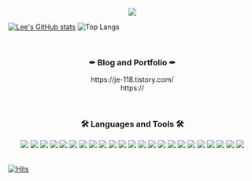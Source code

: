<!-- ### Hi there 👋 -->


<p align="center">
  <img src="https://capsule-render.vercel.app/api?type=waving&color=timeGradient&text=Welcome%20to%20JungEun's%20GitHub%20👋&animation=twinkling&fontSize=35&fontAlignY=40&fontAlign=65&height=250">
</p>


[![Lee's GitHub stats](https://github-readme-stats.vercel.app/api?username=dmsalsgus&theme=gruvbox_light&show_icons=true&count_private=true)]() 
![Top Langs](https://github-readme-stats.vercel.app/api/top-langs/?username=dmsalsgus&theme=moltack&layout=compact)


<br>

<h3 align="center">✒ Blog and Portfolio ✒</h3>
<p align="center">https://je-118.tistory.com/<br>https://</p>

<br>

<h3 align="center">🛠 Languages and Tools 🛠</h3>
<div align="center">
	<img src="https://img.shields.io/badge/Java-ED8B00?style=flat-square&logo=Java&logoColor=white">
	<img src="https://img.shields.io/badge/C-A8B9CC?style=flat-square&logo=C&logoColor=black">
	<img src="https://img.shields.io/badge/C++-00599C?style=flat-square&logo=c%2B%2B&logoColor=white">
	<img src="https://img.shields.io/badge/Python-3776AB?style=flat-square&logo=python&logoColor=white">
	<img src="https://img.shields.io/badge/HTML5-E34F26?style=flat-square&logo=HTML5&logoColor=white">
	<img src="https://img.shields.io/badge/CSS3-1572B6?style=flat-square&logo=CSS3&logoColor=white">
	<img src="https://img.shields.io/badge/JavaScript-F7DF1E?style=flat-square&logo=JavaScript&logoColor=black">
	<img src="https://img.shields.io/badge/jQuery-0769AD?style=flat-square&logo=jQuery&logoColor=white">
	<img src="https://img.shields.io/badge/JSP-007396?style=flat-square&logo=java&logoColor=white">
	<img src="https://img.shields.io/badge/jSoup-51C8FA?style=flat-square&logo=Java&logoColor=white">
	<img src="https://img.shields.io/badge/Selenium-43B02A?style=flat-square&logo=Selenium&logoColor=white">
	<img src="https://img.shields.io/badge/Spring-6DB33F?style=flat-square&logo=Spring&logoColor=white">
  <img src="https://img.shields.io/badge/Spring%20Boot-6DB33F?style=flat-square&logo=Spring%20Boot&logoColor=white">
	<img src="https://img.shields.io/badge/MyBatis-000000?style=flat-square&logo=mybatis&logoColor=white">
	<img src="https://img.shields.io/badge/JDBC-000000?style=flat-square&logo=Java&logoColor=white">
	<img src="https://img.shields.io/badge/MySQL-4479A1?style=flat-square&logo=MySQL&logoColor=white">
	<img src="https://img.shields.io/badge/Oracle-F80000?style=flat-square&logo=Oracle&logoColor=white">
	<img src="https://img.shields.io/badge/DBeaver-CC6699?style=flat-square&logo=DBeaver&logoColor=white">
	<img src="https://img.shields.io/badge/AWS-232F3E?style=flat-square&logo=Amazon%20AWS&logoColor=white">
 	<img src="https://img.shields.io/badge/R-276DC3?style=flat-square&logo=R&logoColor=white">
	<img src="https://img.shields.io/badge/Git-F05032?style=flat-square&logo=Git&logoColor=white">
	<img src="https://img.shields.io/badge/VSCODE-007ACC?style=flat-square&logo=VisualStudioCode&logoColor=white">
  <img src="https://img.shields.io/badge/linux-FCC624?style=flat-square&logo=linux&logoColor=white">  
</div>

<br>


[![Hits](https://hits.seeyoufarm.com/api/count/incr/badge.svg?url=https%3A%2F%2Fgithub.com%2Fdmsalsgus&count_bg=%23F39BE7&title_bg=%23F39BE7&icon=smugmug.svg&icon_color=%23F0F635&title=HITS&edge_flat=false)](https://hits.seeyoufarm.com)




















<!-- 

<p align="center">
  <img src="https://capsule-render.vercel.app/api?type=waving&color=timeGradient&text=Welcome%20to%20JungEun's%20GitHub%20👋&animation=twinkling&fontSize=35&fontAlignY=40&fontAlign=65&height=250">
</p>


[![Lee's GitHub stats](https://github-readme-stats.vercel.app/api?username=dmsalsgus&theme=swift&show_icons=true)]() ![Top Langs](https://github-readme-stats.vercel.app/api/top-langs/?username=dmsalsgus&theme=swift&layout=compact)

-->


<!--
**dmsalsgus/dmsalsgus** is a ✨ _special_ ✨ repository because its `README.md` (this file) appears on your GitHub profile.

Here are some ideas to get you started:

- 🔭 I’m currently working on ...
- 🌱 I’m currently learning ...
- 👯 I’m looking to collaborate on ...
- 🤔 I’m looking for help with ...
- 💬 Ask me about ...
- 📫 How to reach me: ...
- 😄 Pronouns: ...
- ⚡ Fun fact: ...
-->
